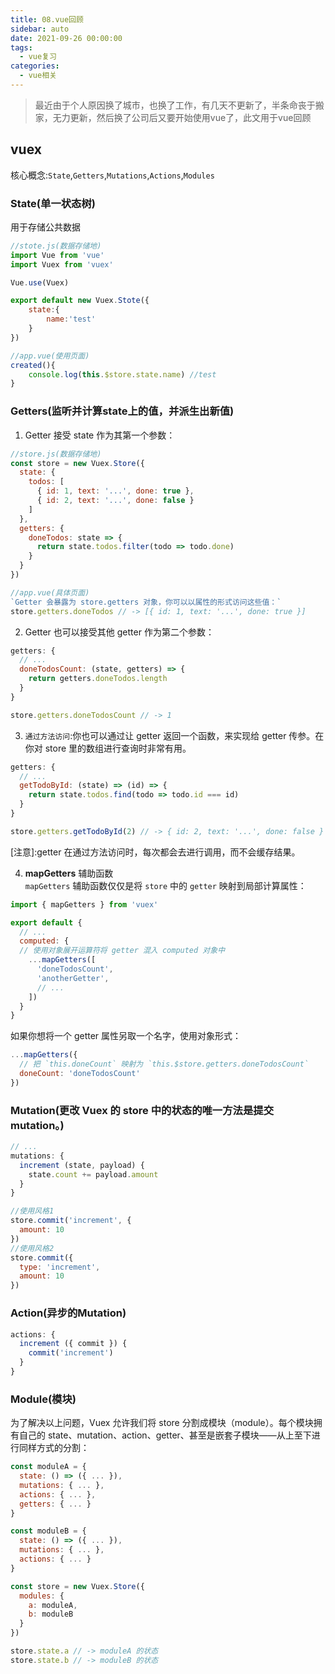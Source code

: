 ```yaml
---
title: 08.vue回顾
sidebar: auto
date: 2021-09-26 00:00:00
tags:
  - vue复习
categories:
  - vue相关
---
```



> 最近由于个人原因换了城市，也换了工作，有几天不更新了，半条命丧于搬家，无力更新，然后换了公司后又要开始使用vue了，此文用于vue回顾

## vuex
核心概念:`State`,`Getters`,`Mutations`,`Actions`,`Modules`
### State(单一状态树)
用于存储公共数据
```js
//stote.js(数据存储地)
import Vue from 'vue'
import Vuex from 'vuex'

Vue.use(Vuex)

export default new Vuex.Stote({
    state:{
        name:'test'
    }
})

//app.vue(使用页面)
created(){
    console.log(this.$store.state.name) //test
}
```

### Getters(监听并计算state上的值，并派生出新值)
1. Getter 接受 state 作为其第一个参数：
```js
//store.js(数据存储地)
const store = new Vuex.Store({
  state: {
    todos: [
      { id: 1, text: '...', done: true },
      { id: 2, text: '...', done: false }
    ]
  },
  getters: {
    doneTodos: state => {
      return state.todos.filter(todo => todo.done)
    }
  }
})

//app.vue(具体页面)
`Getter 会暴露为 store.getters 对象，你可以以属性的形式访问这些值：`
store.getters.doneTodos // -> [{ id: 1, text: '...', done: true }]
```

2. Getter 也可以接受其他 getter 作为第二个参数：
```js
getters: {
  // ...
  doneTodosCount: (state, getters) => {
    return getters.doneTodos.length
  }
}

store.getters.doneTodosCount // -> 1
```


3. `通过方法访问`:你也可以通过让 getter 返回一个函数，来实现给 getter 传参。在你对 store 里的数组进行查询时非常有用。

```js
getters: {
  // ...
  getTodoById: (state) => (id) => {
    return state.todos.find(todo => todo.id === id)
  }
}

store.getters.getTodoById(2) // -> { id: 2, text: '...', done: false }
```
[注意]:getter 在通过方法访问时，每次都会去进行调用，而不会缓存结果。

4. **mapGetters** 辅助函数</br>
`mapGetters` 辅助函数仅仅是将 `store` 中的 `getter` 映射到局部计算属性：
```js
import { mapGetters } from 'vuex'

export default {
  // ...
  computed: {
  // 使用对象展开运算符将 getter 混入 computed 对象中
    ...mapGetters([
      'doneTodosCount',
      'anotherGetter',
      // ...
    ])
  }
}
```
如果你想将一个 getter 属性另取一个名字，使用对象形式：
```js
...mapGetters({
  // 把 `this.doneCount` 映射为 `this.$store.getters.doneTodosCount`
  doneCount: 'doneTodosCount'
})
```


### Mutation(更改 Vuex 的 store 中的状态的唯一方法是提交 mutation。)
```js
// ...
mutations: {
  increment (state, payload) {
    state.count += payload.amount
  }
}

//使用风格1
store.commit('increment', {
  amount: 10
})
//使用风格2
store.commit({
  type: 'increment',
  amount: 10
})
```

### Action(异步的Mutation)
```js
actions: {
  increment ({ commit }) {
    commit('increment')
  }
}
```

### Module(模块)
为了解决以上问题，Vuex 允许我们将 store 分割成模块（module）。每个模块拥有自己的 state、mutation、action、getter、甚至是嵌套子模块——从上至下进行同样方式的分割：
```js
const moduleA = {
  state: () => ({ ... }),
  mutations: { ... },
  actions: { ... },
  getters: { ... }
}

const moduleB = {
  state: () => ({ ... }),
  mutations: { ... },
  actions: { ... }
}

const store = new Vuex.Store({
  modules: {
    a: moduleA,
    b: moduleB
  }
})

store.state.a // -> moduleA 的状态
store.state.b // -> moduleB 的状态
```
